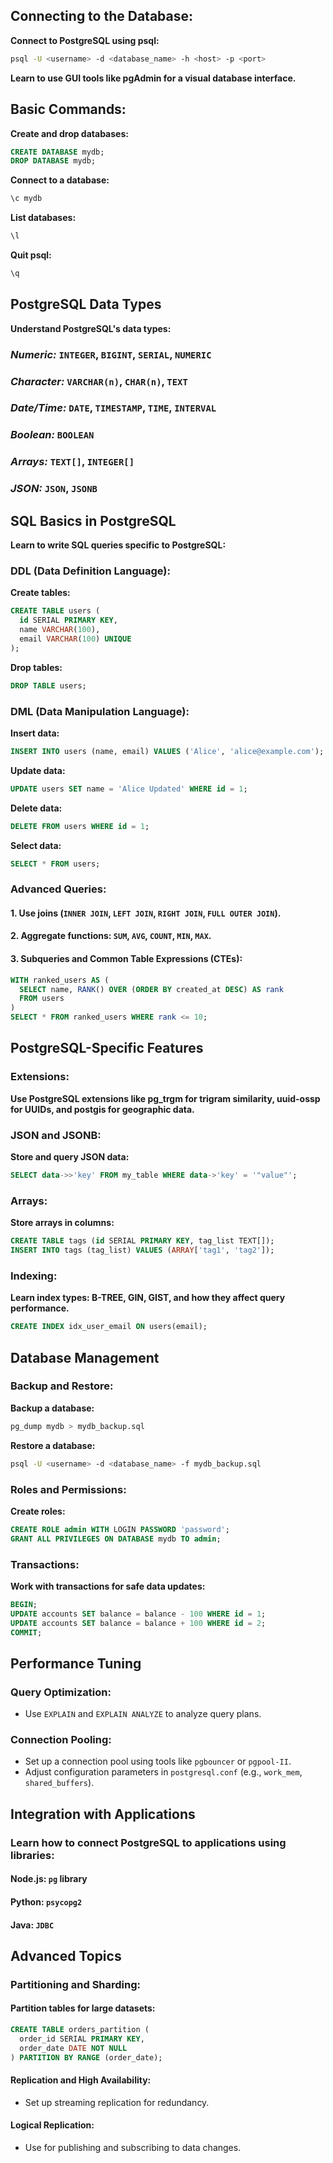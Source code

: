 ## Connecting to the Database:
__Connect to PostgreSQL using psql:__
```sh
psql -U <username> -d <database_name> -h <host> -p <port>
```
__Learn to use GUI tools like pgAdmin for a visual database interface.__

## Basic Commands:
__Create and drop databases:__
```sql
CREATE DATABASE mydb;
DROP DATABASE mydb;
```
__Connect to a database:__
```bash
\c mydb
```
__List databases:__
```bash
\l
```
__Quit psql:__
```bash
\q
```

## PostgreSQL Data Types
__Understand PostgreSQL's data types:__

### *Numeric:* `INTEGER`, `BIGINT`, `SERIAL`, `NUMERIC`

### *Character:* `VARCHAR(n)`, `CHAR(n)`, `TEXT`

### *Date/Time:* `DATE`, `TIMESTAMP`, `TIME`, `INTERVAL`

### *Boolean:* `BOOLEAN`

### *Arrays:* `TEXT[]`, `INTEGER[]`

### *JSON:* `JSON`, `JSONB`

##  SQL Basics in PostgreSQL
__Learn to write SQL queries specific to PostgreSQL:__

### DDL (Data Definition Language):
__Create tables:__
```sql
CREATE TABLE users (
  id SERIAL PRIMARY KEY,
  name VARCHAR(100),
  email VARCHAR(100) UNIQUE
);
```
__Drop tables:__
```sql
DROP TABLE users;
```
### DML (Data Manipulation Language):
__Insert data:__
```sql
INSERT INTO users (name, email) VALUES ('Alice', 'alice@example.com');
```
__Update data:__
```sql
UPDATE users SET name = 'Alice Updated' WHERE id = 1;
```
__Delete data:__
```sql
DELETE FROM users WHERE id = 1;
```
__Select data:__
```sql
SELECT * FROM users;
```
### Advanced Queries:
#### 1. Use joins (`INNER JOIN`, `LEFT JOIN`, `RIGHT JOIN`, `FULL OUTER JOIN`).
#### 2. Aggregate functions: `SUM`, `AVG`, `COUNT`, `MIN`, `MAX`.
#### 3. Subqueries and Common Table Expressions (CTEs):
```sql
WITH ranked_users AS (
  SELECT name, RANK() OVER (ORDER BY created_at DESC) AS rank
  FROM users
)
SELECT * FROM ranked_users WHERE rank <= 10;
```
## PostgreSQL-Specific Features
### Extensions:
__Use PostgreSQL extensions like pg_trgm for trigram similarity, uuid-ossp for UUIDs, and postgis for geographic data.__
### JSON and JSONB:
__Store and query JSON data:__
```sql
SELECT data->>'key' FROM my_table WHERE data->'key' = '"value"';
```
### Arrays:
__Store arrays in columns:__
```sql
CREATE TABLE tags (id SERIAL PRIMARY KEY, tag_list TEXT[]);
INSERT INTO tags (tag_list) VALUES (ARRAY['tag1', 'tag2']);
```
### Indexing:
__Learn index types: B-TREE, GIN, GIST, and how they affect query performance.__
```sql
CREATE INDEX idx_user_email ON users(email);
```

##  Database Management
### Backup and Restore:
__Backup a database:__
```bash
pg_dump mydb > mydb_backup.sql
```
__Restore a database:__
```bash
psql -U <username> -d <database_name> -f mydb_backup.sql
```
### Roles and Permissions:
__Create roles:__
```sql
CREATE ROLE admin WITH LOGIN PASSWORD 'password';
GRANT ALL PRIVILEGES ON DATABASE mydb TO admin;
```
### Transactions:
__Work with transactions for safe data updates:__

```sql
BEGIN;
UPDATE accounts SET balance = balance - 100 WHERE id = 1;
UPDATE accounts SET balance = balance + 100 WHERE id = 2;
COMMIT;
```

## Performance Tuning

### Query Optimization:
- Use `EXPLAIN` and `EXPLAIN ANALYZE` to analyze query plans.
### Connection Pooling:
- Set up a connection pool using tools like `pgbouncer` or `pgpool-II`.
- Adjust configuration parameters in `postgresql.conf` (e.g., `work_mem`, `shared_buffers`).

##  Integration with Applications
### Learn how to connect PostgreSQL to applications using libraries:
#### Node.js: `pg` library
#### Python: `psycopg2`
#### Java: `JDBC`


## Advanced Topics
### Partitioning and Sharding:
#### Partition tables for large datasets:
```sql
CREATE TABLE orders_partition (
  order_id SERIAL PRIMARY KEY,
  order_date DATE NOT NULL
) PARTITION BY RANGE (order_date);
```
#### Replication and High Availability:
- Set up streaming replication for redundancy.

#### Logical Replication:
- Use for publishing and subscribing to data changes.
